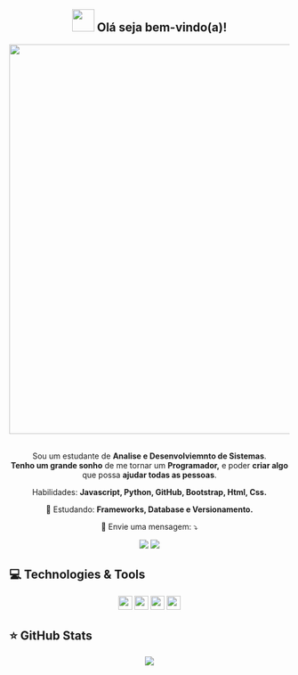 <span align="center">

## <img src="https://i.imgur.com/0hdZ65D.gif" width="40px"> Olá seja bem-vindo(a)!</h2>

</span>

<div align="center">

<img src="https://i2.wp.com/media.giphy.com/media/4vAS9b5gIl3JS/giphy.gif?resize=800%2C600&ssl=1" width="700px" />

</div>


<br>
<p align="center">
  Sou um estudante de <strong>Analise e Desenvolviemnto de Sistemas</strong>.<br />
<strong>Tenho um grande sonho</strong> de me tornar um <strong>Programador,</strong>
e poder <strong>criar algo</strong> que possa <strong>ajudar todas as pessoas</strong>.
</p>

<p align="center">
   Habilidades: <strong>Javascript, Python, GitHub, Bootstrap, Html, Css.</strong>
</p>

<p align="center">
  🚀  Estudando: <strong>Frameworks, Database e Versionamento.</strong>
</p>

<p align="center">
  💌 Envie uma mensagem: ⤵️
</p>

<p align="center">
  <a href="https://www.facebook.com/developersenior/" alt="Facebook">
  <img src="https://img.shields.io/badge/-Facebook-3b5998?style=flat-square&logo=facebook&logoColor=white&link=https://www.facebook.com/keidsonroby/"/></a>
  
  <a href="https://www.linkedin.com/in/davilsonblack" alt="Linkedin">
  <img src="https://img.shields.io/badge/-Linkedin-0e76a8?style=flat-square&logo=Linkedin&logoColor=white&link=https://www.linkedin.com/in/keidsonroby/" /></a>
</p>  

## 💻 Technologies & Tools

<p align="center">
  
 
<img src="https://img.shields.io/badge/-Javascript-%23F7DF1E?style=flat-square&logo=javascript&logoColor=black" height="25"/>
<img src="https://img.shields.io/badge/-Bootstrap-%23563D7C.svg?style=flat-square&logo=bootstrap&logoColor=white" height="25"/>
<img src="https://img.shields.io/badge/-GitHub-181717?style=flat-square&logo=github" height="25"/>
<img src="https://img.shields.io/badge/-MongoDB-%234ea94b.svg?style=flat-square&logo=mongodb&logoColor=white" height="25"/>

</p>

## ⭐ GitHub Stats

<p align = "center">
  <img src = "https://github-readme-stats.vercel.app/api?username=keidsondesigner&show_icons=true&theme=tokyonight&line_height=27">
</p>
